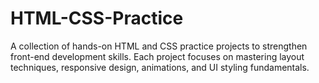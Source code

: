 # HTML-CSS-Practice
A collection of hands-on HTML and CSS practice projects to strengthen front-end development skills. Each project focuses on mastering layout techniques, responsive design, animations, and UI styling fundamentals.

